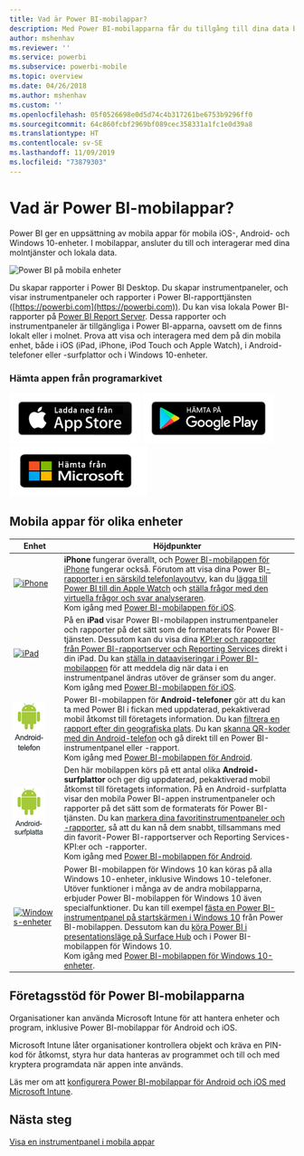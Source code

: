 ```yaml
---
title: Vad är Power BI-mobilappar?
description: Med Power BI-mobilapparna får du tillgång till dina data både lokalt och i molnet. Visa Power BI-instrumentpaneler och -rapporter på din mobila enhet.
author: mshenhav
ms.reviewer: ''
ms.service: powerbi
ms.subservice: powerbi-mobile
ms.topic: overview
ms.date: 04/26/2018
ms.author: mshenhav
ms.custom: ''
ms.openlocfilehash: 05f0526698e0d5d74c4b317261be6753b9296ff0
ms.sourcegitcommit: 64c860fcbf2969bf089cec358331a1fc1e0d39a8
ms.translationtype: HT
ms.contentlocale: sv-SE
ms.lasthandoff: 11/09/2019
ms.locfileid: "73879303"
---
```

# <a name="what-are-the-power-bi-mobile-apps"></a>Vad är Power BI-mobilappar?
Power BI ger en uppsättning av mobila appar för mobila iOS-, Android- och Windows 10-enheter. I mobilappar, ansluter du till och interagerar med dina molntjänster och lokala data. 

![Power BI på mobila enheter](./media/mobile-apps-for-mobile-devices/power-bi-mobile-apps-all-up.png)

Du skapar rapporter i Power BI Desktop. Du skapar instrumentpaneler, och visar instrumentpaneler och rapporter i Power BI-rapporttjänsten ([https://powerbi.com](https://powerbi.com)). Du kan visa lokala Power BI-rapporter på [Power BI Report Server](../../report-server/get-started.md). Dessa rapporter och instrumentpaneler är tillgängliga i Power BI-apparna, oavsett om de finns lokalt eller i molnet. Prova att visa och interagera med dem på din mobila enhet, både i iOS (iPad, iPhone, iPod Touch och Apple Watch), i Android-telefoner eller -surfplattor och i Windows 10-enheter.

### <a name="get-the-app-from-the-application-store"></a>Hämta appen från programarkivet 

[![Gå till Power BI i App Store](./media/mobile-apps-for-mobile-devices/mobile-apps-app-store.png)](https://go.microsoft.com/fwlink/?LinkId=526218&clcid=0x409) [![Gå till Power BI i Google Play](./media/mobile-apps-for-mobile-devices/mobile-apps-google-play.png)](https://go.microsoft.com/fwlink/?LinkId=544867&clcid=0x409) [![Gå till Power BI i Windows Store](./media/mobile-apps-for-mobile-devices/mobile-apps-windows-store.png)](https://go.microsoft.com/fwlink/?LinkId=526478&clcid=0x409)

## <a name="mobile-apps-for-different-devices"></a>Mobila appar för olika enheter

| **Enhet** | **Höjdpunkter** |
| --- | --- |
| [![iPhone](./media/mobile-apps-for-mobile-devices/iphone-logo-50-px.png)](mobile-iphone-app-get-started.md) |**iPhone** fungerar överallt, och [Power BI-mobilappen för iPhone](mobile-iphone-app-get-started.md) fungerar också. Förutom att visa dina Power BI[-rapporter i en särskild telefonlayoutvy](mobile-apps-view-phone-report.md), kan du [lägga till Power BI till din Apple Watch](mobile-apple-watch.md) och [ställa frågor med den virtuella frågor och svar analyseraren](mobile-apps-ios-qna.md). <br/>Kom igång med [Power BI-mobilappen för iOS](mobile-iphone-app-get-started.md). |
| [![iPad](./media/mobile-apps-for-mobile-devices/ipad-logo-50-px.png)](mobile-iphone-app-get-started.md) |På en **iPad** visar Power BI-mobilappen instrumentpaneler och rapporter på det sätt som de formaterats för Power BI-tjänsten. Dessutom kan du visa dina [KPI:er och rapporter från Power BI-rapportserver och Reporting Services](mobile-app-ssrs-kpis-mobile-on-premises-reports.md) direkt i din iPad. Du kan [ställa in dataaviseringar i Power BI-mobilappen](mobile-set-data-alerts-in-the-mobile-apps.md) för att meddela dig när data i en instrumentpanel ändras utöver de gränser som du anger. <br/>Kom igång med [Power BI-mobilappen för iOS](mobile-iphone-app-get-started.md). |
| [![Android-telefon](media/mobile-apps-for-mobile-devices/android-phone-logo-50-px.png)](mobile-android-app-get-started.md) |Power BI-mobilappen för **Android-telefoner** gör att du kan ta med Power BI i fickan med uppdaterad, pekaktiverad mobil åtkomst till företagets information. Du kan [filtrera en rapport efter din geografiska plats](mobile-apps-geographic-filtering.md). Du kan [skanna QR-koder med din Android-telefon](mobile-apps-qr-code.md) och gå direkt till en Power BI-instrumentpanel eller -rapport. <br/>Kom igång med [Power BI-mobilappen för Android](mobile-android-app-get-started.md). |
| [![Android-surfplatta](./media/mobile-apps-for-mobile-devices/android-tablet-logo-50-px.png)](mobile-android-app-get-started.md) |Den här mobilappen körs på ett antal olika **Android-surfplattor** och ger dig uppdaterad, pekaktiverad mobil åtkomst till företagets information. På en Android-surfplatta visar den mobila Power BI-appen instrumentpaneler och rapporter på det sätt som de formaterats för Power BI-tjänsten. Du kan [markera dina favoritinstrumentpaneler och -rapporter](mobile-apps-favorites.md), så att du kan nå dem snabbt, tillsammans med din favorit-Power BI-rapportserver och Reporting Services-KPI:er och -rapporter. <br/>Kom igång med [Power BI-mobilappen för Android](mobile-android-app-get-started.md). |
| [![Windows-enheter](./media/mobile-apps-for-mobile-devices/win-10-logo-50-px.png)](../../desktop-getting-started.md) |Power BI-mobilappen för Windows 10 kan köras på alla Windows 10-enheter, inklusive Windows 10-telefoner. Utöver funktioner i många av de andra mobilapparna, erbjuder Power BI-mobilappen för Windows 10 även specialfunktioner. Du kan till exempel [fästa en Power BI-instrumentpanel på startskärmen i Windows 10](mobile-pin-dashboard-start-screen-windows-10-phone-app.md) från Power BI-mobilappen. Dessutom kan du [köra Power BI i presentationsläge på Surface Hub](mobile-windows-10-app-presentation-mode.md) och i Power BI-mobilappen för Windows 10. <br/>Kom igång med [Power BI-mobilappen för Windows 10-enheter](mobile-windows-10-phone-app-get-started.md). ||| 

## <a name="enterprise-support-for-the-power-bi-mobile-apps"></a>Företagsstöd för Power BI-mobilapparna
Organisationer kan använda Microsoft Intune för att hantera enheter och program, inklusive Power BI-mobilappar för Android och iOS.

Microsoft Intune låter organisationer kontrollera objekt och kräva en PIN-kod för åtkomst, styra hur data hanteras av programmet och till och med kryptera programdata när appen inte används.

Läs mer om att [konfigurera Power BI-mobilappar för Android och iOS med Microsoft Intune](../../service-admin-mobile-intune.md). 

## <a name="next-steps"></a>Nästa steg
[Visa en instrumentpanel i mobila appar](mobile-apps-quickstart-view-dashboard-report.md)



